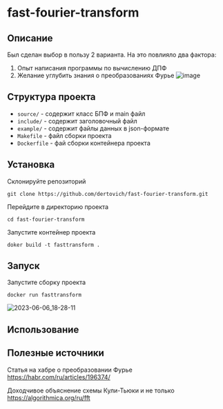 # fast-fourier-transform
## Описание
Был сделан выбор в пользу 2 варианта. На это повлияло два фактора:
1. Опыт написания программы по вычислению ДПФ
2. Желание углубить знания о преобразованиях Фурье
![image](https://github.com/dertovich/fast-fourier-transform/assets/86295099/96068a25-3059-481c-bef5-fdf84a294fe0)

## Структура проекта 
- `source/` - содержит класс БПФ и main файл
- `include/` - содержит заголовочный файл
- `example/` - содержит файлы данных в json-формате
- `Makefile` - файл сборки проекта
- `Dockerfile` - фай сборки контейнера проекта

## Установка 
Склонируйте репозиторий
```
git clone https://github.com/dertovich/fast-fourier-transform.git
```

Перейдите в директорию проекта
```
cd fast-fourier-transform
```

Запустите контейнер проекта
```
doker build -t fasttransform .
```
## Запуск
Запустите сборку проекта
```
docker run fasttransform
```
![2023-06-06_18-28-11](https://github.com/dertovich/fast-fourier-transform/assets/86295099/2d7754f0-d373-4099-a24d-fbff84eff781)




## Использование


## Полезные источники
Статья на хабре о преобразовании Фурье https://habr.com/ru/articles/196374/

Доходчивое объяснение схемы Кули-Тьюки и не только https://algorithmica.org/ru/fft
